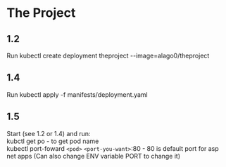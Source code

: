 # The Project

## 1.2
Run kubectl create deployment theproject --image=alago0/theproject

## 1.4
Run kubectl apply -f manifests/deployment.yaml

## 1.5
Start (see 1.2 or 1.4) and run: <br />
kubctl get po - to get pod name <br />
kubectl port-foward `<pod>` `<port-you-want>`:80 - 80 is default port for asp net apps (Can also change ENV variable PORT to change it)
